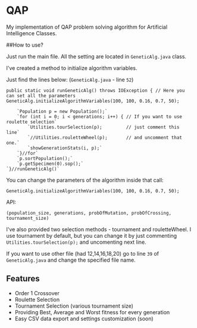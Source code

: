 # QAP

My implementation of QAP problem solving algorithm for Artificial Intelligence Classes.

##How to use?

Just run the main file. All the setting are located in `GeneticAlg.java` class. 

I've created a method to initialize algorithm variables.

Just find the lines below: (`GeneticAlg.java` - line `52`)

`public static void runGeneticAlg() throws IOException { // Here you can set all the parameters`
        `GeneticAlg.initializeAlgorithmVariables(100, 100, 0.16, 0.7, 50);`

        `Population p = new Population();`
        `for (int i = 0; i < generations; i++) { // If you want to use roulette selection`
            `Utilities.tourSelection(p);         // just comment this line`
            `//Utilities.rouletteWheel(p);       // and uncomment that one.`
            `showGenerationStats(i, p);`
        `}//for`
        `p.sortPopulation();`
        `p.getSpecimen(0).sop();`
    `}//runGeneticAlg()`

You can change the parameters of the algorithm inside that call:

`GeneticAlg.initializeAlgorithmVariables(100, 100, 0.16, 0.7, 50);`

API:

`(population_size, generations, probOfMutation, probOfCrossing, tournament_size)`

I've also provided two selection methods - tournament and rouletteWheel.
I use tournament by default, but you can change it by just commenting `Utilities.tourSelection(p);` and uncomenting next line.

If you want to use other file (had 12,14,16,18,20) go to line `39` of `GeneticAlg.java` and change the specified file name.

## Features
 
- Order 1 Crossover
- Roulette Selection
- Tournament Selection (various tournament size)
- Providing Best, Average and Worst fitness for every generation
- Easy CSV data export and settings customization (soon)
